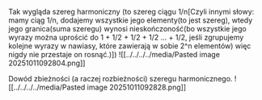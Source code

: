 Tak wygląda szereg harmoniczny (to szereg ciągu 1/n\[Czyli innymi słowy: mamy ciąg 1/n, dodajemy wszystkie jego elementy(to jest szereg), wtedy jego granica(suma szeregu) wynosi nieskończoność(bo wszystkie jego wyrazy można uprościć do 1 + 1/2 + 1/2 + 1/2 ... + 1/2, jeśli zgrupujemy kolejne wyrazy w nawiasy, które zawierają w sobie 2^n elementów) więc nigdy nie przestaje on rosnąć.)])
![[../../../../media/Pasted image 20251011092804.png]]


Dowód zbieżności  (a raczej rozbieżności) szeregu harmonicznego.
![[../../../../media/Pasted image 20251011092828.png]]